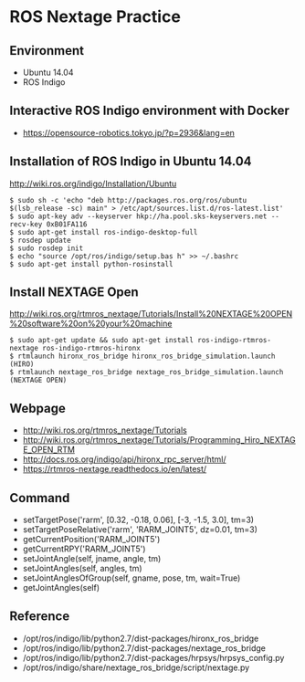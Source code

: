 # ROS Nextage Practice

## Environment
* Ubuntu 14.04
* ROS Indigo

## Interactive ROS Indigo environment with Docker
* https://opensource-robotics.tokyo.jp/?p=2936&lang=en

## Installation of ROS Indigo in Ubuntu 14.04
http://wiki.ros.org/indigo/Installation/Ubuntu

```
$ sudo sh -c 'echo "deb http://packages.ros.org/ros/ubuntu $(lsb_release -sc) main" > /etc/apt/sources.list.d/ros-latest.list'
$ sudo apt-key adv --keyserver hkp://ha.pool.sks-keyservers.net --recv-key 0xB01FA116
$ sudo apt-get install ros-indigo-desktop-full
$ rosdep update
$ sudo rosdep init
$ echo "source /opt/ros/indigo/setup.bas h" >> ~/.bashrc
$ sudo apt-get install python-rosinstall
```

## Install NEXTAGE Open 
http://wiki.ros.org/rtmros_nextage/Tutorials/Install%20NEXTAGE%20OPEN%20software%20on%20your%20machine

```
$ sudo apt-get update && sudo apt-get install ros-indigo-rtmros-nextage ros-indigo-rtmros-hironx
$ rtmlaunch hironx_ros_bridge hironx_ros_bridge_simulation.launch   (HIRO)
$ rtmlaunch nextage_ros_bridge nextage_ros_bridge_simulation.launch (NEXTAGE OPEN)
```

## Webpage
* http://wiki.ros.org/rtmros_nextage/Tutorials
* http://wiki.ros.org/rtmros_nextage/Tutorials/Programming_Hiro_NEXTAGE_OPEN_RTM
* http://docs.ros.org/indigo/api/hironx_rpc_server/html/
* https://rtmros-nextage.readthedocs.io/en/latest/

## Command
* setTargetPose('rarm', [0.32, -0.18, 0.06], [-3, -1.5, 3.0], tm=3)
* setTargetPoseRelative('rarm', 'RARM_JOINT5', dz=0.01, tm=3)
* getCurrentPosition('RARM_JOINT5')
* getCurrentRPY('RARM_JOINT5')
* setJointAngle(self, jname, angle, tm)
* setJointAngles(self, angles, tm)
* setJointAnglesOfGroup(self, gname, pose, tm, wait=True)
* getJointAngles(self)

## Reference
* /opt/ros/indigo/lib/python2.7/dist-packages/hironx_ros_bridge
* /opt/ros/indigo/lib/python2.7/dist-packages/nextage_ros_bridge
* /opt/ros/indigo/lib/python2.7/dist-packages/hrpsys/hrpsys_config.py
* /opt/ros/indigo/share/nextage_ros_bridge/script/nextage.py

